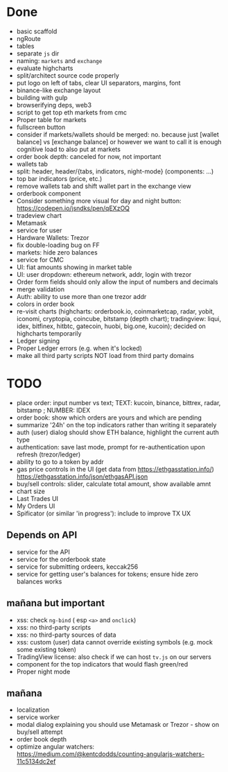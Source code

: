 # Done

* basic scaffold
* ngRoute
* tables
* separate `js` dir
* naming: `markets` and `exchange`
* evaluate highcharts
* split/architect source code properly
* put logo on left of tabs, clear UI separators, margins, font
* binance-like exchange layout
* building with gulp
* browserifying deps, web3
* script to get top eth markets from cmc
* Proper table for markets
* fullscreen button
* consider if markets/wallets should be merged: no. because just [wallet balance] vs [exchange balance] or however we want to call it is enough cognitive load to also put at markets
* order book depth: canceled for now, not important
* wallets tab
* split: header, header/{tabs, indicators, night-mode} (components: ...)
* top bar indicators (price, etc.)
* remove wallets tab and shift wallet part in the exchange view
* orderbook component
* Consider something more visual for day and night button: https://codepen.io/jsndks/pen/qEXzOQ
* tradeview chart
* Metamask
* service for user
* Hardware Wallets: Trezor
* fix double-loading bug on FF
* markets: hide zero balances
* service for CMC
* UI: fiat amounts showing in market table
* UI: user dropdown: ethereum network, addr, login with trezor
* Order form fields should only allow the input of numbers and decimals
* merge validation
* Auth: ability to use more than one trezor addr
* colors in order book
* re-visit charts (highcharts: orderbook.io, coinmarketcap, radar, yobit, iconomi, cryptopia, coincube, bitstamp (depth chart); tradingview: liqui, idex, bitfinex, hitbtc, gatecoin, huobi, big.one, kucoin); decided on highcharts temporarily
* Ledger signing
* Proper Ledger errors (e.g. when it's locked)
* make all third party scripts NOT load from third party domains

# TODO
* place order: input number vs text; TEXT: kucoin, binance, bittrex, radar, bitstamp ;  NUMBER: IDEX
* order book: show which orders are yours and which are pending 
* summarize '24h' on the top indicators rather than writing it separately
* auth (user) dialog should show ETH balance, highlight the current auth type 
* authentication: save last mode, prompt for re-authentication upon refresh (trezor/ledger)
* ability to go to a token by addr
* gas price controls in the UI (get data from https://ethgasstation.info/) https://ethgasstation.info/json/ethgasAPI.json
* buy/sell controls: slider, calculate total amount, show available amnt
* chart size
* Last Trades UI
* My Orders UI
* Spificator (or similar 'in progress'): include to improve TX UX

## Depends on API

* service for the API
* service for the orderbook state
* service for submitting ordeers, keccak256
* service for getting user's balances for tokens; ensure hide zero balances works

## mañana but important

* xss: check `ng-bind` ( esp `<a>` and `onclick`)
* xss: no third-party scripts
* xss: no third-party sources of data
* xss: custom (user) data cannot override existing symbols (e.g. mock some existing token)
* TradingView license: also check if we can host `tv.js` on our servers
* component for the top indicators that would flash green/red
* Proper night mode

## mañana

* localization
* service worker 
* modal dialog explaining you should use Metamask or Trezor - show on buy/sell attempt
* order book depth
* optimize angular watchers: https://medium.com/@kentcdodds/counting-angularjs-watchers-11c5134dc2ef
